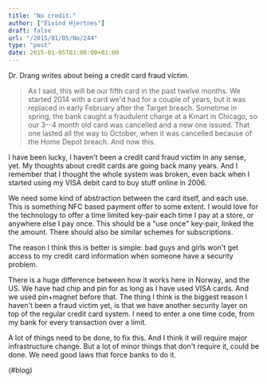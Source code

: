 ```yaml
---
title: "No credit."
author: ["Eivind Hjertnes"]
draft: false
url: "/2015/01/05/No/244"
type: "post"
date: 2015-01-05T01:00:00+01:00
---
```


Dr. Drang writes about being a credit card fraud victim.

> As I said, this will be our fifth card in the past twelve months. We
> started 2014 with a card we'd had for a couple of years, but it was
> replaced in early February after the Target breach. Sometime in
> spring, the bank caught a fraudulent charge at a Kmart in Chicago, so
> our 3--4 month old card was cancelled and a new one issued. That one
> lasted all the way to October, when it was cancelled because of the
> Home Depot breach. And now this.

I have been lucky, I haven't been a credit card fraud victim in any
sense, yet. My thoughts about credit cards are going back many years.
And I remember that I thought the whole system was broken, even back
when I started using my VISA debit card to buy stuff online in 2006.

We need some kind of abstraction between the card itself, and each use.
This is something NFC based payment offer to some extent. I would love
for the technology to offer a time limited key-pair each time I pay at a
store, or anywhere else I pay once. This should be a "use once"
key-pair, linked the the amount. There should also be similar schemes
for subscriptions.

The reason I think this is better is simple: bad guys and girls won't
get access to my credit card information when someone have a security
problem.

There is a huge difference between how it works here in Norway, and the
US. We have had chip and pin for as long as I have used VISA cards. And
we used pin+magnet before that. The thing I think is the biggest reason
I haven't been a fraud victim yet, is that we have another security
layer on top of the regular credit card system. I need to enter a one
time code, from my bank for every transaction over a limit.

A lot of things need to be done, to fix this. And I think it will
require major infrastructure change. But a lot of minor things that
don't require it, could be done. We need good laws that force banks to
do it.

(#blog)
